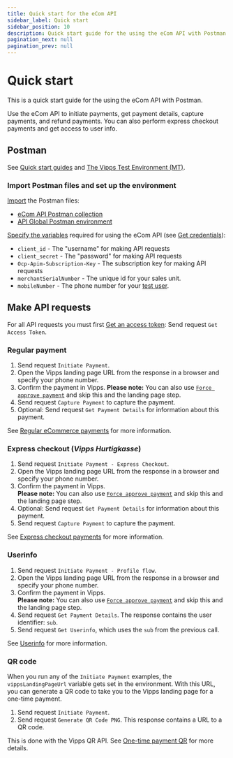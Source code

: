 ```yaml
---
title: Quick start for the eCom API
sidebar_label: Quick start
sidebar_position: 10
description: Quick start guide for the using the eCom API with Postman.
pagination_next: null
pagination_prev: null
---
```



# Quick start

This is a quick start guide for the using the eCom API with Postman.

Use the eCom API to initiate payments, get payment details, capture payments, and refund payments.
You can also perform express checkout payments and get access to user info.



## Postman

See
[Quick start guides](https://developer.vippsmobilepay.com/docs/vipps-developers/quick-start-guides)
and
[The Vipps Test Environment (MT)](https://developer.vippsmobilepay.com/docs/vipps-developers/test-environment).

### Import Postman files and set up the environment

[Import](https://learning.postman.com/docs/getting-started/importing-and-exporting-data/)
the Postman files:

* [eCom API Postman collection](tools/vipps-ecom-api-postman-collection.json)
* [API Global Postman environment](https://raw.githubusercontent.com/vippsas/vipps-developers/master/tools/vipps-api-global-postman-environment.json)

[Specify the variables](https://learning.postman.com/docs/sending-requests/managing-environments/#editing-environment-variables)
required for using the eCom API
(see [Get credentials](https://developer.vippsmobilepay.com/docs/vipps-developers/common-topics/api-keys)):

 * `client_id` - The "username" for making API requests
 * `client_secret` - The "password" for making API requests
 * `Ocp-Apim-Subscription-Key` - The subscription key for making API requests
 * `merchantSerialNumber` - The unique id for your sales unit.
 * `mobileNumber` - The phone number for your
   [test user](https://developer.vippsmobilepay.com/docs/vipps-developers/test-environment#test-users).

## Make API requests

For all API requests you must first
[Get an access token](https://developer.vippsmobilepay.com/docs/APIs/access-token-api#get-an-access-token):
Send request `Get Access Token`.

### Regular payment

1. Send request `Initiate Payment`.
2. Open the Vipps landing page URL from the response in a browser and specify your phone number.
3. Confirm the payment in Vipps.
   **Please note:** You can also use
   [`Force approve payment`](https://developer.vippsmobilepay.com/docs/APIs/ecom-api/vipps-ecom-api#testing)
   and skip this and the landing page step.
4. Send request `Capture Payment` to capture the payment.
5. Optional: Send request `Get Payment Details` for information about this payment.

See
[Regular eCommerce payments](vipps-ecom-api.md#regular-ecommerce-payments)
for more information.

### Express checkout (*Vipps Hurtigkasse*)

1. Send request `Initiate Payment - Express Checkout`.
2. Open the Vipps landing page URL from the response in a browser and specify your phone number.
3. Confirm the payment in Vipps.   
   **Please note:** You can also use
   [`Force approve payment`](https://developer.vippsmobilepay.com/docs/APIs/ecom-api/vipps-ecom-api#testing)
   and skip this and the landing page step.
4. Optional: Send request `Get Payment Details` for information about this payment.
5. Send request `Capture Payment` to capture the payment.

See
[Express checkout payments](vipps-ecom-api.md#express-checkout-payments)
for more information.

### Userinfo

1. Send request `Initiate Payment - Profile flow`.
2. Open the Vipps landing page URL from the response in a browser and specify your phone number.
3. Confirm the payment in Vipps.   
   **Please note:** You can also use
   [`Force approve payment`](https://developer.vippsmobilepay.com/docs/APIs/ecom-api/vipps-ecom-api#testing)
   and skip this and the landing page step.
4. Send request `Get Payment Details`.
   The response contains the user identifier: `sub`.
5. Send request `Get Userinfo`, which uses the `sub` from the previous call.

See
[Userinfo](vipps-ecom-api.md#userinfo)
for more information.

### QR code

When you run any of the `Initiate Payment` examples, the `vippsLandingPageUrl` variable gets set in the environment.
With this URL, you can generate a QR code to take you to the Vipps landing page for a one-time payment.

1. Send request `Initiate Payment`.
1. Send request `Generate QR Code PNG`.
   This response contains a URL to a QR code.

This is done with the Vipps QR API. See
[One-time payment QR](https://developer.vippsmobilepay.com/docs/APIs/qr-api/vipps-qr-api#one-time-payment-qr-codes)
for more details.
